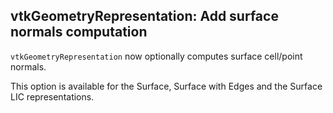 ## vtkGeometryRepresentation: Add surface normals computation

`vtkGeometryRepresentation` now optionally computes surface cell/point normals.

This option is available for the Surface, Surface with Edges and the Surface LIC representations.
